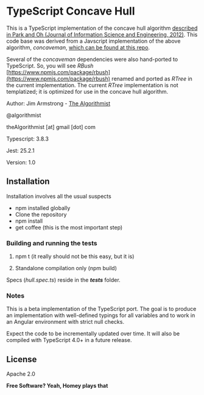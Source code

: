 # TypeScript Concave Hull

This is a  TypeScript implementation of the concave hull algorithm [described in Park and Oh (Journal of Information Science and Engineering, 2012)](https://citeseerx.ist.psu.edu/viewdoc/download?doi=10.1.1.676.6258&rep=rep1&type=pdf). This code base was derived from a Javscript implementation of the above algorithm, _concaveman_, [which can be found at this repo](https://github.com/mapbox/concaveman).  

Several of the _concaveman_ dependencies were also hand-ported to TypeScript.  So, you will see _RBush_ [https://www.npmjs.com/package/rbush](https://www.npmjs.com/package/rbush) renamed and ported as _RTree_ in the current implementation.  The current _RTree_ implementation is not templatized; it is optimized for use in the concave hull algorithm.

Author:  Jim Armstrong - [The Algorithmist]

@algorithmist

theAlgorithmist [at] gmail [dot] com

Typescript: 3.8.3

Jest: 25.2.1

Version: 1.0

## Installation

Installation involves all the usual suspects

  - npm installed globally
  - Clone the repository
  - npm install
  - get coffee (this is the most important step)


### Building and running the tests

1. npm t (it really should not be this easy, but it is)

2. Standalone compilation only (npm build)

Specs (_hull.spec.ts_) reside in the ___tests___ folder.


### Notes

This is a beta implementation of the TypeScript port.  The goal is to produce an implementation with well-defined typings for all variables and to work in an Angular environment with strict null checks.

Expect the code to be incrementally updated over time.  It will also be compiled with TypeScript 4.0+ in a future release.


License
----

Apache 2.0

**Free Software? Yeah, Homey plays that**

[//]: # (kudos http://stackoverflow.com/questions/4823468/store-comments-in-markdown-syntax)

[The Algorithmist]: <https://www.linkedin.com/in/jimarmstrong/>

